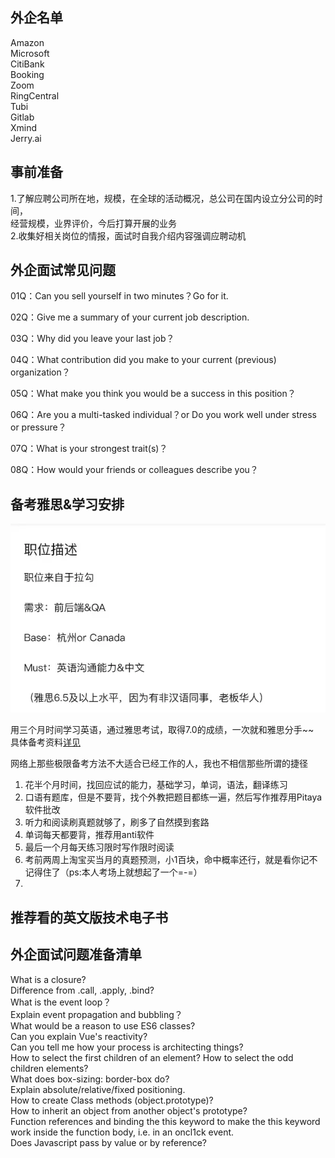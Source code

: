 ## 外企名单              
Amazon  
Microsoft                   
CitiBank                   
Booking    
Zoom        
RingCentral     
Tubi  
Gitlab  
Xmind       
Jerry.ai                            
## 事前准备
1.了解应聘公司所在地，规模，在全球的活动概况，总公司在国内设立分公司的时间，        
经营规模，业界评价，今后打算开展的业务      
2.收集好相关岗位的情报，面试时自我介绍内容强调应聘动机     
 
## 外企面试常见问题
01Q：Can you sell yourself in two minutes？Go for it.           

02Q：Give me a summary of your current job description.               

03Q：Why did you leave your last job？                  

04Q：What contribution did you make to your current (previous) organization？           

05Q：What make you think you would be a success in this position？          

06Q：Are you a multi-tasked individual？or
Do you work well under stress or pressure？

07Q：What is your strongest trait(s)？          

08Q：How would your friends or colleagues describe you？

## 备考雅思&学习安排

<img src="https://github.com/nibilin33/frontend-blog/raw/master/press/guide/img/picture_compress.webp">

用三个月时间学习英语，通过雅思考试，取得7.0的成绩，一次就和雅思分手~~                           
具体备考资料[详见](https://github.com/nibilin33/IELTS)      
             
网络上那些极限备考方法不大适合已经工作的人，我也不相信那些所谓的捷径              
1. 花半个月时间，找回应试的能力，基础学习，单词，语法，翻译练习    
2. 口语有题库，但是不要背，找个外教把题目都练一遍，然后写作推荐用Pitaya软件批改       
3. 听力和阅读刷真题就够了，刷多了自然摸到套路       
4. 单词每天都要背，推荐用anti软件
5. 最后一个月每天练习限时写作限时阅读  
6. 考前两周上淘宝买当月的真题预测，小1百块，命中概率还行，就是看你记不记得住了（ps:本人考场上就想起了一个=-=）     
7.                                      
## 推荐看的英文版技术电子书         

## 外企面试问题准备清单      
What is a closure?      
Difference from .call, .apply, .bind?     
What is the event loop？  
Explain event propagation and bubbling？        
What would be a reason to use ES6 classes?     
Can you explain Vue's reactivity?     
Can you tell me how your process is architecting things?            
How to select the first children of an element? How to select the odd children elements?                
What does box-sizing: border-box do?            
Explain absolute/relative/fixed positioning.            
How to create Class methods (object.prototype)?             
How to inherit an object from another object's prototype?               
Function references and binding the this keyword to make the this keyword work inside the function body, i.e. in an oncl1ck event.          
Does Javascript pass by value or by reference?              
